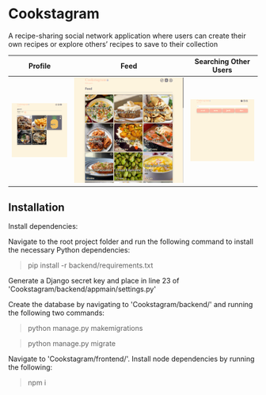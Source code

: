 <h1>Cookstagram</h1>

A recipe-sharing social network application where users can create their own recipes or explore others’ recipes to save to their collection

Profile |  Feed  |   Searching Other Users
:-------------------------:|:-------------------------:|:-------------------------:
<img src="profile.png" width="250">  |  <img src="feed.png" width="600">  |  <img src="explore.png" width="250">

<h2>Installation</h2>

Install dependencies:

Navigate to the root project folder and run the following command to install the necessary Python dependencies:

> pip install -r backend/requirements.txt

Generate a Django secret key and place in line 23 of 'Cookstagram/backend/appmain/settings.py'

Create the database by navigating to 'Cookstagram/backend/' and running the following two commands:

> python manage.py makemigrations

> python manage.py migrate


Navigate to 'Cookstagram/frontend/'. Install node dependencies by running the following:

> npm i
